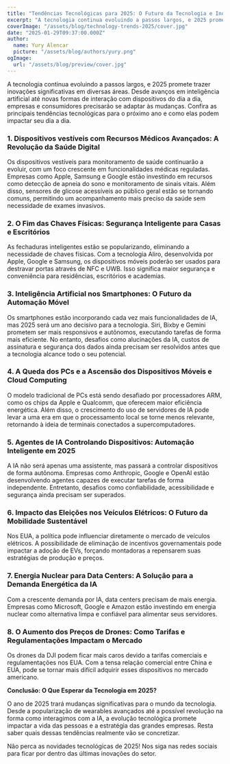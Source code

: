 ```yaml
---
title: "Tendências Tecnológicas para 2025: O Futuro da Tecnologia e Inovações"
excerpt: "A tecnologia continua evoluindo a passos largos, e 2025 promete trazer inovações significativas em diversas áreas. Desde avanços em inteligência artificial até novas formas de interação com dispositivos do dia a dia, empresas e consumidores precisarão se adaptar às mudanças. Confira as principais tendências tecnológicas para o ano de 2025 e como elas podem impactar seu dia a dia. Clique e confira o artigo completo."
coverImage: "/assets/blog/technology-trends-2025/cover.jpg"
date: "2025-01-29T09:37:00.000Z"
author:
  name: Yury Alencar
  picture: "/assets/blog/authors/yury.png"
ogImage:
  url: "/assets/blog/preview/cover.jpg"
---
```


A tecnologia continua evoluindo a passos largos, e 2025 promete trazer inovações significativas em diversas áreas. Desde avanços em inteligência artificial até novas formas de interação com dispositivos do dia a dia, empresas e consumidores precisarão se adaptar às mudanças. Confira as principais tendências tecnológicas para o próximo ano e como elas podem impactar seu dia a dia.

### 1. Dispositivos vestíveis com Recursos Médicos Avançados: A Revolução da Saúde Digital

Os dispositivos vestíveis para monitoramento de saúde continuarão a evoluir, com um foco crescente em funcionalidades médicas reguladas. Empresas como Apple, Samsung e Google estão investindo em recursos como detecção de apneia do sono e monitoramento de sinais vitais. Além disso, sensores de glicose acessíveis ao público geral estão se tornando comuns, permitindo um acompanhamento mais preciso da saúde sem necessidade de exames invasivos.

### 2. O Fim das Chaves Físicas: Segurança Inteligente para Casas e Escritórios

As fechaduras inteligentes estão se popularizando, eliminando a necessidade de chaves físicas. Com a tecnologia Aliro, desenvolvida por Apple, Google e Samsung, os dispositivos móveis poderão ser usados para destravar portas através de NFC e UWB. Isso significa maior segurança e conveniência para residências, escritórios e academias.

### 3. Inteligência Artificial nos Smartphones: O Futuro da Automação Móvel

Os smartphones estão incorporando cada vez mais funcionalidades de IA, mas 2025 será um ano decisivo para a tecnologia. Siri, Bixby e Gemini prometem ser mais responsivos e autônomos, executando tarefas de forma mais eficiente. No entanto, desafios como alucinações da IA, custos de assinatura e segurança dos dados ainda precisam ser resolvidos antes que a tecnologia alcance todo o seu potencial.

### 4. A Queda dos PCs e a Ascensão dos Dispositivos Móveis e Cloud Computing

O modelo tradicional de PCs está sendo desafiado por processadores ARM, como os chips da Apple e Qualcomm, que oferecem maior eficiência energética. Além disso, o crescimento do uso de servidores de IA pode levar a uma era em que o processamento local se torne menos relevante, retornando à ideia de terminais conectados a supercomputadores.

### 5. Agentes de IA Controlando Dispositivos: Automação Inteligente em 2025

A IA não será apenas uma assistente, mas passará a controlar dispositivos de forma autônoma. Empresas como Anthropic, Google e OpenAI estão desenvolvendo agentes capazes de executar tarefas de forma independente. Entretanto, desafios como confiabilidade, acessibilidade e segurança ainda precisam ser superados.

### 6. Impacto das Eleições nos Veículos Elétricos: O Futuro da Mobilidade Sustentável

Nos EUA, a política pode influenciar diretamente o mercado de veículos elétricos. A possibilidade de eliminação de incentivos governamentais pode impactar a adoção de EVs, forçando montadoras a repensarem suas estratégias de produção e preços.

### 7. Energia Nuclear para Data Centers: A Solução para a Demanda Energética da IA

Com a crescente demanda por IA, data centers precisam de mais energia. Empresas como Microsoft, Google e Amazon estão investindo em energia nuclear como alternativa limpa e confiável para alimentar seus servidores.

### 8. O Aumento dos Preços de Drones: Como Tarifas e Regulamentações Impactam o Mercado

Os drones da DJI podem ficar mais caros devido a tarifas comerciais e regulamentações nos EUA. Com a tensa relação comercial entre China e EUA, pode se tornar mais difícil adquirir esses dispositivos no mercado americano.

**Conclusão: O Que Esperar da Tecnologia em 2025?**

O ano de 2025 trará mudanças significativas para o mundo da tecnologia. Desde a popularização de wearables avançados até a possível revolução na forma como interagimos com a IA, a evolução tecnológica promete impactar a vida das pessoas e a estratégia das grandes empresas. Resta saber quais dessas tendências realmente vão se concretizar.

Não perca as novidades tecnológicas de 2025! Nos siga nas redes sociais para ficar por dentro das últimas inovações do setor.

